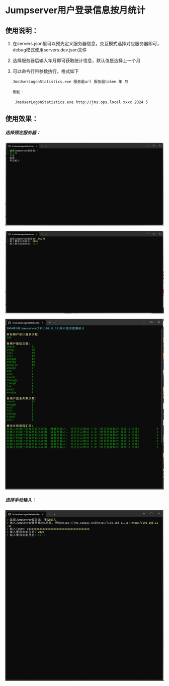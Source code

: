 # Jumpserver用户登录信息按月统计

## 使用说明：

1. 在servers.json里可以预先定义服务器信息，交互模式选择对应服务器即可，debug模式使用servers.dev.json文件

2. 选择服务器后输入年月即可获取统计信息，默认值是选择上一个月

3. 可以命令行带参数执行，格式如下

   ```
   JmsUserLogonStatistics.exe 服务器url 服务器token 年 月
   
   例如：
   
    JmsUserLogonStatistics.exe http://jms.ops.local xxxx 2024 5
   ```
   
   

## 使用效果：

##### 选择预定服务器：

![](pics/1.png)



![](pics/2.png)



![](pics/3.png)



##### 选择手动输入：

![](pics/4.png)
